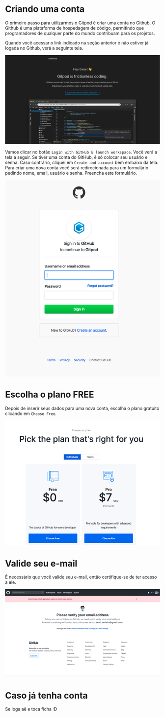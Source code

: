 # Criando uma conta

O primeiro passo para utilizarmos o Gitpod é criar uma conta no Github. O Github é uma plataforma de hospedagem de código, permitindo que programadores de qualquer parte do mundo contribuam para os projetos.

Quando você acessar o link indicado na seção anterior e não estiver já logada no Github, verá a seguinte tela.

![Tela inicial para criar conta](../images/gitpod/tela_inicial_sem_cadastro_gitpod.png)

Vamos clicar no botão `Login with GitHub & launch workspace`. Você verá a tela a seguir. Se tiver uma conta do GitHub, é só colocar seu usuário e senha. Caso contrário, cliquei em `Create and account` bem embaixo da tela. Para criar uma nova conta você será redirecionada para um formulário pedindo nome, email, usuário e senha. Preencha este formulário.

![Tela inicial github](../images/gitpod/nova_conta_gitpod.png)

# Escolha o plano FREE

Depois de inserir seus dados para uma nova conta, escolha o plano gratuito clicando em `Choose Free`.

![Tela inicial para criar conta](../images/gitpod/planos_gitpod.png)

# Valide seu e-mail

É necessário que você valide seu e-mail, então certifique-se de ter acesso a ele.

![Menssagem de solicitação de verificação de e-mail](../images/gitpod/confirmacao_email_gitpod.png)

# Caso já tenha conta

Se loga aê e toca ficha :D

